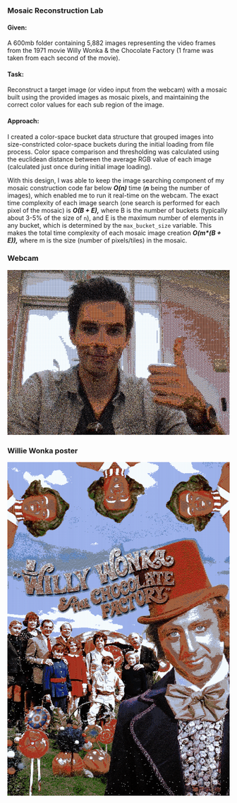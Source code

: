 ### Mosaic Reconstruction Lab

#### Given:
A 600mb folder containing 5,882 images representing the video frames from the 1971 movie Willy Wonka & the Chocolate Factory (1 frame was taken from each second of the movie).

#### Task:

Reconstruct a target image (or video input from the webcam) with a mosaic built using the provided images as mosaic pixels, and maintaining the correct color values for each sub region of the image. 

#### Approach:

I created a color-space bucket data structure that grouped images into size-constricted color-space buckets during the initial loading from file process. Color space comparison and thresholding was calculated using the euclidean distance between the average RGB value of each image (calculated just once during initial image loading). 

With this design, I was able to keep the image searching component of my mosaic construction code far below ***O(n)*** time (***n*** being the number of images), which enabled me to run it real-time on the webcam. The exact time complexity of each image search (one search is performed for each pixel of the mosaic) is ***O(B + E),*** where B is the number of buckets (typically about 3-5% of the size of `n`), and E is the maximum number of elements in any bucket, which is determined by the `max_bucket_size` variable. This makes the total time complexity of each mosaic image creation ***O(m\*(B + E)),*** where m is the size (number of pixels/tiles) in the mosaic.


### Webcam

<p align="center">
  <img src="sample/capture.png" alt="oops, image link is broken. check the sample/ folder">
</p>
  


### Willie Wonka poster
![oops, image link is broken. check the sample/ folder](sample/mosaic.png)
